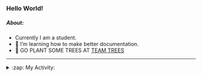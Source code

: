 ### Hello World!

##### About:
- Currently I am a student.
- 🌱 I’m learning how to make better documentation.
- 🌱 GO PLANT SOME TREES AT [TEAM TREES](https://teamtrees.org/)

---
<details>
  <summary>:zap: My Activity:</summary>
  
<!--START_SECTION:waka-->
![Code Time](http://img.shields.io/badge/Code%20Time-1%2C121%20hrs%2042%20mins-blue)

**I'm a Night 🦉** 

```text
🌞 Morning                1662 commits        ██░░░░░░░░░░░░░░░░░░░░░░░   09.94 % 
🌆 Daytime                5643 commits        ████████░░░░░░░░░░░░░░░░░   33.74 % 
🌃 Evening                4740 commits        ███████░░░░░░░░░░░░░░░░░░   28.34 % 
🌙 Night                  4679 commits        ███████░░░░░░░░░░░░░░░░░░   27.98 % 
```
📅 **I'm Most Productive on Wednesday** 

```text
Monday                   2400 commits        ████░░░░░░░░░░░░░░░░░░░░░   14.35 % 
Tuesday                  2100 commits        ███░░░░░░░░░░░░░░░░░░░░░░   12.56 % 
Wednesday                4011 commits        ██████░░░░░░░░░░░░░░░░░░░   23.98 % 
Thursday                 2217 commits        ███░░░░░░░░░░░░░░░░░░░░░░   13.26 % 
Friday                   1667 commits        ██░░░░░░░░░░░░░░░░░░░░░░░   09.97 % 
Saturday                 1475 commits        ██░░░░░░░░░░░░░░░░░░░░░░░   08.82 % 
Sunday                   2854 commits        ████░░░░░░░░░░░░░░░░░░░░░   17.07 % 
```


📊 **This Week I Spent My Time On** 

```text
🔥 Editors: 
VS Code                  2 hrs 19 mins       █████████████████████████   100.00 % 

🐱‍💻 Projects: 
praise                   2 hrs 19 mins       █████████████████████████   99.82 % 
CSF22                    0 secs              ░░░░░░░░░░░░░░░░░░░░░░░░░   00.18 % 
```


 Last Updated on 14/05/2023 22:07:27 UTC
<!--END_SECTION:waka-->
</details>
